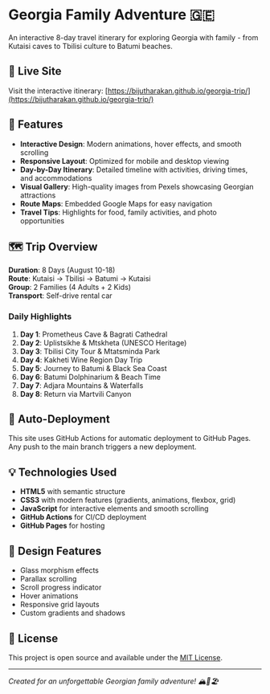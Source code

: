 # Georgia Family Adventure 🇬🇪

An interactive 8-day travel itinerary for exploring Georgia with family - from Kutaisi caves to Tbilisi culture to Batumi beaches.

## 🌟 Live Site

Visit the interactive itinerary: [https://bijutharakan.github.io/georgia-trip/](https://bijutharakan.github.io/georgia-trip/)

## 📱 Features

- **Interactive Design**: Modern animations, hover effects, and smooth scrolling
- **Responsive Layout**: Optimized for mobile and desktop viewing
- **Day-by-Day Itinerary**: Detailed timeline with activities, driving times, and accommodations
- **Visual Gallery**: High-quality images from Pexels showcasing Georgian attractions
- **Route Maps**: Embedded Google Maps for easy navigation
- **Travel Tips**: Highlights for food, family activities, and photo opportunities

## 🗺️ Trip Overview

**Duration**: 8 Days (August 10-18)  
**Route**: Kutaisi → Tbilisi → Batumi → Kutaisi  
**Group**: 2 Families (4 Adults + 2 Kids)  
**Transport**: Self-drive rental car

### Daily Highlights

1. **Day 1**: Prometheus Cave & Bagrati Cathedral
2. **Day 2**: Uplistsikhe & Mtskheta (UNESCO Heritage)  
3. **Day 3**: Tbilisi City Tour & Mtatsminda Park
4. **Day 4**: Kakheti Wine Region Day Trip
5. **Day 5**: Journey to Batumi & Black Sea Coast
6. **Day 6**: Batumi Dolphinarium & Beach Time
7. **Day 7**: Adjara Mountains & Waterfalls
8. **Day 8**: Return via Martvili Canyon

## 🚀 Auto-Deployment

This site uses GitHub Actions for automatic deployment to GitHub Pages. Any push to the main branch triggers a new deployment.

## 💡 Technologies Used

- **HTML5** with semantic structure
- **CSS3** with modern features (gradients, animations, flexbox, grid)
- **JavaScript** for interactive elements and smooth scrolling
- **GitHub Actions** for CI/CD deployment
- **GitHub Pages** for hosting

## 🎨 Design Features

- Glass morphism effects
- Parallax scrolling
- Scroll progress indicator
- Hover animations
- Responsive grid layouts
- Custom gradients and shadows

## 📄 License

This project is open source and available under the [MIT License](LICENSE).

---

*Created for an unforgettable Georgian family adventure! 🏔️🍷🏖️*